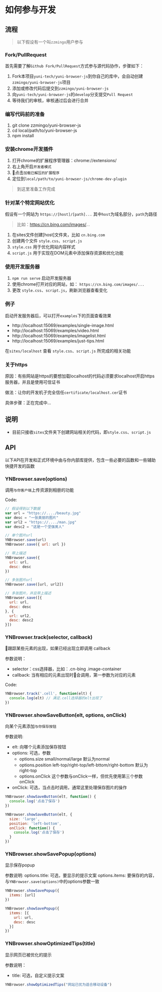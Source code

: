 # 如何参与开发

## 流程

> 以下假设有一个叫`zzmingo`用户参与

### Fork/PullRequest

首先需要了解`Github Fork/PullRequest`方式参与源代码协作，步骤如下：


1. Fork本项目`yuni-tech/yuni-browser-js`到你自己的库中，会自动创建`zzmingo/yuni-browser-js`项目
2. 添加或修改代码后提交到`zzmingo/yuni-browser-js`
3. 向`yuni-tech/yuni-browser-js`的`develop`分支提交`Pull Request`
4. 等待我们的审核，审核通过后会进行合并


### 编写代码前的准备

1. git clone zzmingo/yuni-browser-js
2. cd local/path/to/yuni-browser-js
3. npm install

### 安装chrome开发插件

1. 打开chrome的扩展程序管理器：chrome://extensions/
2. 右上角开启`开发者模式`
3. 点击`加载已解压的扩展程序`
4. 定位到`local/path/to/yuni-browser-js/chrome-dev-plugin`

> 到这里准备工作完成

### 针对某个特定网站优化

假设有一个网站为 `https://[host]/[path]...` 其中`host`为域名部分，`path`为路径

> 比如：https://cn.bing.com/images/...

1. 在sites文件创建[host]文件夹，比如 `cn.bing.com`
2. 创建两个文件 `style.css`、`script.js`
3. `style.css` 用于优化网站内容样式
4. `script.js` 用于实现在DOM元素中添加保存资源和优化功能

### 使用开发服务器

1. `npm run serve` 启动开发服务器
2. 使用chrome打开对应的网站，如： `https://cn.bing.com/images/...`
3. 更改 `style.css`、`script.js`，刷新浏览器查看变化

### 例子

启动开发服务器后，可以打开`examples`下的页面查看效果

* http://localhost:15069/examples/single-image.html
* http://localhost:15069/examples/video.html
* http://localhost:15069/examples/imagelist.html
* http://localhost:15069/examples/just-tips.html

在`sites/localhost` 查看 `style.css`、`script.js` 所完成的相关功能

### 关于https

原因：有些网站是https的要想加载localhost的代码必须要求localhost开启https服务器，并且是使用可信证书

做法：让你的开发机子完全信任`certificate/localhost.cer`证书

具体步骤：正在完成中...

## 说明

* 目前只接收`sites`文件夹下创建网站相关的代码，即`style.css`、`script.js`

## API

以下API在开发和正式环境中由与你内部库提供，包含一些必要的函数和一些辅助快捷开发的函数

### YNBrowser.save(options)

调用`与你客户端`上传资源到相册的功能

Code:

```js
// 假设得到以下数据
var url = "https://..../beauty.jpg"
var desc = "一张美丽的图片"
var url2 = "https://..../man.jpg"
var desc2 = "这是一个坚强男人"

// 单个图片url
YNBrowser.save(url)
YNBrowser.save({ url: url })

// 带上描述
YNBrowser.save({
  url: url,
  desc: desc
})

// 多张图片url
YNBrowser.save([url, url2])

// 多张图片，并且带上描述
YNBrowser.save([{
  url: url,
  desc: desc
}, {
  url: url2,
  desc: desc2
}])
```

### YNBrowser.track(selector, callback)

跟踪某些元素的出现，如果已经出现立即调用 callback

参数说明：
* selector：css选择器，比如：.cn-bing .image-container
* callback: 当有相应的元素出现时会调用，第一参数为对应的元素

Code: 

```js
YNBrowser.track('.cell', function(elt) {
  console.log(elt) // 满足.cell选择器的elt出现了
})
```

### YNBrowser.showSaveButton(elt, options, onClick)

向某个元素添加`与你保存按钮`

参数说明:
* elt: 向哪个元素添加保存按钮
* options: 可选，参数
  * options.size small/normal/large 默认为normal
  * options.position left-top/right-top/left-bttom/right-bottom 默认为right-top
  * options.onClick 这个参数与onClick一样，但优先使用第三个参数onClick
* onClick: 可选，当点击时调用，通常这里处理保存图片的操作

```js
YNBrowser.showSaveButton(elt, function() {
  console.log('点击了保存')
})

YNBrowser.showSaveButton(elt, {
  size: 'large',
  position: 'left-bottom',
  onClick: function() {
    console.log('点击了保存')
  }
})
```

### YNBrowser.showSavePopup(options)

显示保存popup

参数说明:
options.title: 可选，要显示的提示文案
options.items: 要保存的内容，与`YNBrowser.save(options)`中的options参数一致

```js
YNBrowser.showSavePopup({
  items: [url]
})

YNBrowser.showSavePopup({
  items: [{
    url: url,
    desc: desc
  }]
})
```

### YNBrowser.showOptimizedTips(title)

显示网页已被优化的提示

参数说明：
* title: 可选，自定义提示文案

```js
YNBrowser.showOptimizedTips("网站已优为适合移动设备")
```


